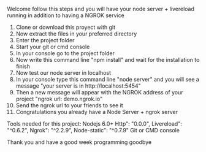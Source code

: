 Welcome follow this steps and you will have your node server + livereload running in addition to having a NGROK service

1. Clone or download this proyect with git
2. Now extract the files in your preferred directory
3. Enter the project folder
4. Start your git or cmd console
5. In your console go to the project folder
6. Now write this command line "npm install" and wait for the installation to finish
7. Now test our node server in localhost
8. In your console type this command line "node server" and you will see a message "your server is in http://localhost:5454"
9. Then a new message will appear with the NGROK address of your project "ngrok url: demo.ngrok.io"
10. Send the ngrok url to your friends to see it
11. Congratulations you already have a Node Server + ngrok server


Tools needed for this project:
	Nodejs 6.0+
	Http": "0.0.0",
    Livereload": "^0.6.2",
    Ngrok": "^2.2.9",
    Node-static": "^0.7.9"
    Git or CMD console

Thank you and have a good week programming goodbye